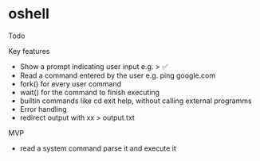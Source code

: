 # oshell
Todo

Key features

- Show a prompt indicating user input e.g. > ✅
- Read a command entered by the user e.g. ping google.com 
- fork() for every user command
- wait() for the command to finish executing
- builtin commands like cd exit help, without calling external programms
- Error handling
- redirect output with xx > output.txt


MVP
- read a system command parse it and execute it 
